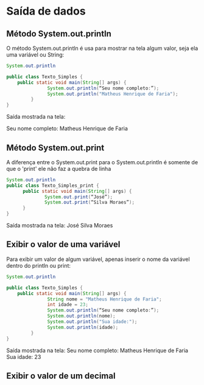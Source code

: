 
#  Saída de dados

##  Método System.out.println
O método System.out.println é usa para mostrar na tela algum valor, seja ela uma variável ou String:

```java
System.out.println

public class Texto_Simples {
	public static void main(String[] args) {
               System.out.println(“Seu nome completo:”);
               System.out.println("Matheus Henrique de Faria");
         }
}
```
Saída mostrada na tela: 

Seu nome completo:
Matheus Henrique de Faria


##  Método System.out.print
A diferença entre o System.out.print para o System.out.println é somente de que o 'print' ele não faz a quebra de linha

```java
System.out.println
public class Texto_Simples_print {
      public static void main(String[] args) {
              System.out.print(“José”);
              System.out.print(“Silva Moraes”);
      }
}
```
Saída mostrada na tela:
 José Silva Moraes

## Exibir o valor de uma variável
Para exibir um valor de algum variável, apenas inserir o nome da variável dentro do println ou print:
```java
System.out.println

public class Texto_Simples {
	public static void main(String[] args) {
			   String nome = "Matheus Henrique de Faria";
			   int idade = 23;
               System.out.println(“Seu nome completo:”);
               System.out.println(nome);
               System.out.println("Sua idade:");
               System.out.println(idade);
         }
}
```
Saída mostrada na tela:
Seu nome completo:
Matheus Henrique de Faria
Sua idade:
23
##  Exibir o valor de um decimal
